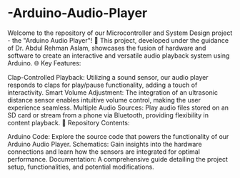 # -Arduino-Audio-Player
Welcome to the repository of our Microcontroller and System Design project - the "Arduino Audio Player"! 🎵 This project, developed under the guidance of Dr. Abdul Rehman Aslam, showcases the fusion of hardware and software to create an interactive and versatile audio playback system using Arduino.
🌐 Key Features:

Clap-Controlled Playback: Utilizing a sound sensor, our audio player responds to claps for play/pause functionality, adding a touch of interactivity.
Smart Volume Adjustment: The integration of an ultrasonic distance sensor enables intuitive volume control, making the user experience seamless.
Multiple Audio Sources: Play audio files stored on an SD card or stream from a phone via Bluetooth, providing flexibility in content playback.
🚀 Repository Contents:

Arduino Code: Explore the source code that powers the functionality of our Arduino Audio Player.
Schematics: Gain insights into the hardware connections and learn how the sensors are integrated for optimal performance.
Documentation: A comprehensive guide detailing the project setup, functionalities, and potential modifications.
